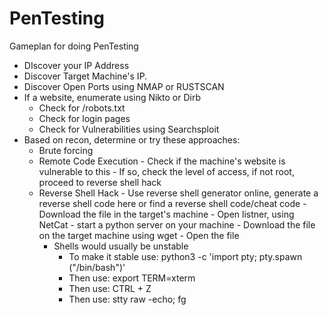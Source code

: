 # PenTesting
Gameplan for doing PenTesting

- DIscover your IP Address
- Discover Target Machine's IP.
- Discover Open Ports using NMAP or RUSTSCAN
- If a website, enumerate using Nikto or Dirb
    - Check for /robots.txt
    - Check for login pages
    - Check for Vulnerabilities using Searchsploit
- Based on recon, determine or try these approaches:
    - Brute forcing
    - Remote Code Execution
          - Check if the machine's website is vulnerable to this
          - If so, check the level of access, if not root, proceed to reverse shell hack
    - Reverse Shell Hack
          - Use reverse shell generator online, generate a reverse shell code here or find a reverse shell code/cheat code
          - Download the file in the target's machine
          - Open listner, using NetCat
          - start a python server on your machine
          - Download the file on the target machine using wget
          - Open the file
      - Shells would usually be unstable
          - To make it stable use: python3 -c 'import pty; pty.spawn ("/bin/bash")'
          - Then use: export TERM=xterm
          - Then use: CTRL + Z
          - Then use: stty raw -echo; fg
